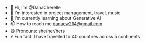 - 👋 Hi, I’m @DanaCherelle
- 👀 I’m interested in project management, travel, music
- 🌱 I’m currently learning about Generative AI
- 📫 How to reach me danacw214@gmail.com
- 😄 Pronouns: she/her/hers
- ⚡ Fun fact: I have travelled to 40 countries across 5 continents

<!---
DanaCherelle/DanaCherelle is a ✨ special ✨ repository because its `README.md` (this file) appears on your GitHub profile.
You can click the Preview link to take a look at your changes.
--->
